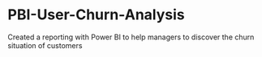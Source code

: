 # PBI-User-Churn-Analysis
Created a reporting with Power BI to help managers to discover the churn situation of customers
